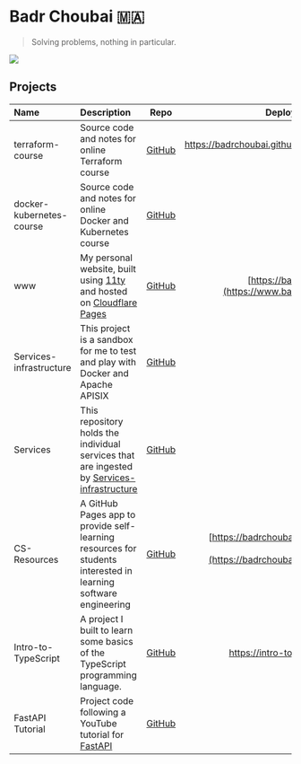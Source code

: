# Badr Choubai 🇲🇦

> Solving problems, nothing in particular.

[![](https://badgers.space/badge/Coding%20On/Framework%20Laptop%2013/orange)](https://frame.work/)

## Projects

|Name|Description|Repo|Deployment Preview|
|:-|:-|:-:|-:|
|terraform-course|Source code and notes for online Terraform course|[GitHub](https://github.com/BadrChoubai/terraform-course)|https://badrchoubai.github.io/terraform-course/|
|docker-kubernetes-course|Source code and notes for online Docker and Kubernetes course|[GitHub](https://github.com/BadrChoubai/docker-kubernetes-course)|N/A|
|www|My personal website, built using [11ty](https://11ty.dev) and hosted on [Cloudflare Pages](https://pages.cloudflare.com/)|[GitHub](https://www.github.com/BadrChoubai/www)|[https://badrchoubai.dev](https://www.badrchoubai.dev)|
|Services-infrastructure|This project is a sandbox for me to test and play with Docker and Apache APISIX|[GitHub](https://github.com/BadrChoubai/Services-infrastructure)|N/A|
|Services|This repository holds the individual services that are ingested by [Services-infrastructure](https://github.com/BadrChoubai/Services-infrastructure)|[GitHub](https://github.com/BadrChoubai/Services)|N/A|
|CS-Resources|A GitHub Pages app to provide self-learning resources for students interested in learning software engineering|[GitHub](https://www.github.com/BadrChoubai/CS-Resources)|[https://badrchoubai.github.io/CS-Resources](https://badrchoubai.github.io/CS-Resources/)|
|Intro-to-TypeScript|A project I built to learn some basics of the TypeScript programming language.|[GitHub](https://github.com/BadrChoubai/Intro-to-TypeScript)|https://intro-to-ts.netlify.app/|
|FastAPI Tutorial|Project code following a YouTube tutorial for [FastAPI](https://github.com/tiangolo/fastapi)|[GitHub](https://github.com/BadrChoubai/FastAPI_Tutorial)|N/A|

